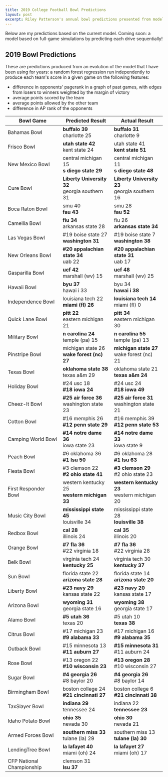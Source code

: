 ```yaml
---
title: 2019 College Football Bowl Predictions
layout: post
excerpt: Riley Patterson's annual bowl predictions presented from models build off of a pagerank computed on a graph of team victories.
---
```


Below are my predictions based on the current model. Coming soon: a model based on full-game simulations by predicting each drive sequentially!

## 2019 Bowl Predictions

These are predictions produced from an evolution of the model that I have been using for years: a random forest regression run independently to produce each team's score in a given game on the following features:
* difference in opponents' pagerank in a graph of past games, with edges from losers to winners weighted by the margin of victory
* average points scored by the team
* average points allowed by the other team
* difference in AP rank of the opponents

| Bowl Game | Predicted Result | Actual Result |
|-----------|------------------|---------------|
| Bahamas Bowl| **buffalo 39**<br>charlotte 25 | **buffalo 31**<br>charlotte 9 |
| Frisco Bowl| **utah state 42**<br>kent state 24 | utah state 41<br>**kent state 51** |
| New Mexico Bowl| central michigan 15<br>**s diego state 29** | central michigan 11<br>**s diego state 48** |
| Cure Bowl| **Liberty University 32**<br>georgia southern 31 | **Liberty University 23**<br>georgia southern 16 |
| Boca Raton Bowl| smu 40<br>**fau 43** | smu 28<br>**fau 52** |
| Camellia Bowl| **fiu 34**<br>arkansas state 28 | fiu 26<br>**arkansas state 34** |
| Las Vegas Bowl| #19 boise state 27<br>**washington 31** | #19 boise state 7<br>**washington 38** |
| New Orleans Bowl| **#20 appalachian state 34**<br>uab 22 | **#20 appalachian state 31**<br>uab 17 |
| Gasparilla Bowl| **ucf 42**<br>marshall (wv) 15 | **ucf 48**<br>marshall (wv) 25 |
| Hawaii Bowl| **byu 37**<br>hawai i 33 | byu 34<br>**hawai i 38** |
| Independence Bowl| louisiana tech 22<br>**miami (fl) 26** | **louisiana tech 14**<br>miami (fl) 0 |
| Quick Lane Bowl| **pitt 22**<br>eastern michigan 21 | **pitt 34**<br>eastern michigan 30 |
| Military Bowl| **n carolina 24**<br>temple (pa) 15 | **n carolina 55**<br>temple (pa) 13 |
| Pinstripe Bowl| michigan state 26<br>**wake forest (nc) 27** | **michigan state 27**<br>wake forest (nc) 21 |
| Texas Bowl| **oklahoma state 38**<br>texas a&m 29 | oklahoma state 21<br>**texas a&m 24** |
| Holiday Bowl| #24 usc 18<br>**#18 iowa 24** | #24 usc 24<br>**#18 iowa 49** |
| Cheez-It Bowl| **#25 air force 36**<br>washington state 23 | **#25 air force 31**<br>washington state 21 |
| Cotton Bowl| #16 memphis 26<br>**#12 penn state 29** | #16 memphis 39<br>**#12 penn state 53** |
| Camping World Bowl| **#14 notre dame 36**<br>iowa state 23 | **#14 notre dame 33**<br>iowa state 9 |
| Peach Bowl| #6 oklahoma 36<br>**#1 lsu 50** | #6 oklahoma 28<br>**#1 lsu 63** |
| Fiesta Bowl| #3 clemson 22<br>**#2 ohio state 41** | **#3 clemson 29**<br>#2 ohio state 23 |
| First Responder Bowl| western kentucky 25<br>**western michigan 33** | **western kentucky 23**<br>western michigan 20 |
| Music City Bowl| **mississippi state 45**<br>louisville 34 | mississippi state 28<br>**louisville 38** |
| Redbox Bowl| **cal 28**<br>illinois 24 | **cal 35**<br>illinois 20 |
| Orange Bowl| **#7 fla 36**<br>#22 virginia 18 | **#7 fla 36**<br>#22 virginia 28 |
| Belk Bowl| virginia tech 24<br>**kentucky 25** | virginia tech 30<br>**kentucky 37** |
| Sun Bowl| florida state 22<br>**arizona state 28** | florida state 14<br>**arizona state 20** |
| Liberty Bowl| **#23 navy 29**<br>kansas state 22 | **#23 navy 20**<br>kansas state 17 |
| Arizona Bowl| **wyoming 31**<br>georgia state 16 | **wyoming 38**<br>georgia state 17 |
| Alamo Bowl| **#5 utah 36**<br>texas 20 | #5 utah 10<br>**texas 38** |
| Citrus Bowl| #17 michigan 23<br>**#9 alabama 33** | #17 michigan 16<br>**#9 alabama 35** |
| Outback Bowl| #15 minnesota 13<br>**#11 auburn 27** | **#15 minnesota 31**<br>#11 auburn 24 |
| Rose Bowl| #13 oregon 22<br>**#10 wisconsin 23** | **#13 oregon 28**<br>#10 wisconsin 27 |
| Sugar Bowl| **#4 georgia 26**<br>#8 baylor 20 | **#4 georgia 26**<br>#8 baylor 14 |
| Birmingham Bowl| boston college 24<br>**#21 cincinnati 27** | boston college 6<br>**#21 cincinnati 38** |
| TaxSlayer Bowl| **indiana 29**<br>tennessee 24 | indiana 22<br>**tennessee 23** |
| Idaho Potato Bowl| **ohio 35**<br>nevada 30 | **ohio 30**<br>nevada 21 |
| Armed Forces Bowl| **southern miss 33**<br>tulane (la) 29 | southern miss 13<br>**tulane (la) 30** |
| LendingTree Bowl| **la lafayet 40**<br>miami (oh) 24 | **la lafayet 27**<br>miami (oh) 17 |
| CFP National Championship | clemson 31<br>**lsu 37** |  |
